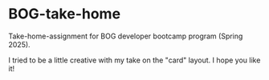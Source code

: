# BOG-take-home
Take-home-assignment for BOG developer bootcamp program (Spring 2025).

I tried to be a little creative with my take on the "card" layout. I hope you like it!
